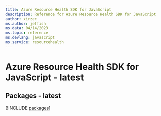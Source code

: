 ```yaml
---
title: Azure Resource Health SDK for JavaScript
description: Reference for Azure Resource Health SDK for JavaScript
author: xirzec
ms.author: jeffish
ms.data: 04/14/2023
ms.topic: reference
ms.devlang: javascript
ms.service: resourcehealth
---
```

# Azure Resource Health SDK for JavaScript - latest
## Packages - latest
[!INCLUDE [packages](resource-health-index.md)]